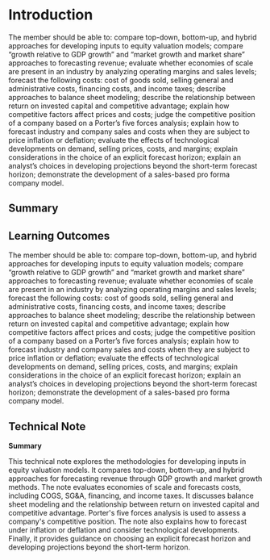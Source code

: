 # Introduction

The member should be able to: compare top-down, bottom-up, and hybrid approaches for developing inputs to equity valuation models; compare “growth relative to GDP growth” and “market growth and market share” approaches to forecasting revenue; evaluate whether economies of scale are present in an industry by analyzing operating margins and sales levels; forecast the following costs: cost of goods sold, selling general and administrative costs, financing costs, and income taxes; describe approaches to balance sheet modeling; describe the relationship between return on invested capital and competitive advantage; explain how competitive factors affect prices and costs; judge the competitive position of a company based on a Porter’s five forces analysis; explain how to forecast industry and company sales and costs when they are subject to price inflation or deflation; evaluate the effects of technological developments on demand, selling prices, costs, and margins; explain considerations in the choice of an explicit forecast horizon; explain an analyst’s choices in developing projections beyond the short-term forecast horizon; demonstrate the development of a sales-based pro forma company model.

## Summary



## Learning Outcomes

The member should be able to: compare top-down, bottom-up, and hybrid approaches for developing inputs to equity valuation models; compare “growth relative to GDP growth” and “market growth and market share” approaches to forecasting revenue; evaluate whether economies of scale are present in an industry by analyzing operating margins and sales levels; forecast the following costs: cost of goods sold, selling general and administrative costs, financing costs, and income taxes; describe approaches to balance sheet modeling; describe the relationship between return on invested capital and competitive advantage; explain how competitive factors affect prices and costs; judge the competitive position of a company based on a Porter’s five forces analysis; explain how to forecast industry and company sales and costs when they are subject to price inflation or deflation; evaluate the effects of technological developments on demand, selling prices, costs, and margins; explain considerations in the choice of an explicit forecast horizon; explain an analyst’s choices in developing projections beyond the short-term forecast horizon; demonstrate the development of a sales-based pro forma company model.

## Technical Note

**Summary**

This technical note explores the methodologies for developing inputs in equity valuation models. It compares top-down, bottom-up, and hybrid approaches for forecasting revenue through GDP growth and market growth methods. The note evaluates economies of scale and forecasts costs, including COGS, SG&A, financing, and income taxes. It discusses balance sheet modeling and the relationship between return on invested capital and competitive advantage. Porter's five forces analysis is used to assess a company's competitive position. The note also explains how to forecast under inflation or deflation and consider technological developments. Finally, it provides guidance on choosing an explicit forecast horizon and developing projections beyond the short-term horizon.